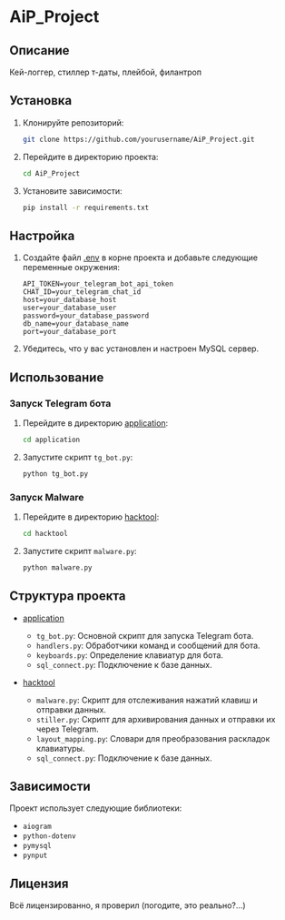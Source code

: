 # AiP_Project

## Описание
Кей-логгер, стиллер т-даты, плейбой, филантроп

## Установка

1. Клонируйте репозиторий:
    ```sh
    git clone https://github.com/yourusername/AiP_Project.git
    ```

2. Перейдите в директорию проекта:
    ```sh
    cd AiP_Project
    ```

3. Установите зависимости:
    ```sh
    pip install -r requirements.txt
    ```

## Настройка

1. Создайте файл [.env](http://_vscodecontentref_/1) в корне проекта и добавьте следующие переменные окружения:
    ```
    API_TOKEN=your_telegram_bot_api_token
    CHAT_ID=your_telegram_chat_id
    host=your_database_host
    user=your_database_user
    password=your_database_password
    db_name=your_database_name
    port=your_database_port
    ```

2. Убедитесь, что у вас установлен и настроен MySQL сервер.

## Использование

### Запуск Telegram бота

1. Перейдите в директорию [application](http://_vscodecontentref_/2):
    ```sh
    cd application
    ```

2. Запустите скрипт `tg_bot.py`:
    ```sh
    python tg_bot.py
    ```

### Запуск Malware

1. Перейдите в директорию [hacktool](http://_vscodecontentref_/3):
    ```sh
    cd hacktool
    ```

2. Запустите скрипт `malware.py`:
    ```sh
    python malware.py
    ```

## Структура проекта

- [application](http://_vscodecontentref_/4)
  - `tg_bot.py`: Основной скрипт для запуска Telegram бота.
  - `handlers.py`: Обработчики команд и сообщений для бота.
  - `keyboards.py`: Определение клавиатур для бота.
  - `sql_connect.py`: Подключение к базе данных.

- [hacktool](http://_vscodecontentref_/5)
  - `malware.py`: Скрипт для отслеживания нажатий клавиш и отправки данных.
  - `stiller.py`: Скрипт для архивирования данных и отправки их через Telegram.
  - `layout_mapping.py`: Словари для преобразования раскладок клавиатуры.
  - `sql_connect.py`: Подключение к базе данных.

## Зависимости

Проект использует следующие библиотеки:
- `aiogram`
- `python-dotenv`
- `pymysql`
- `pynput`

## Лицензия

Всё лицензированно, я проверил (погодите, это реально?...)

